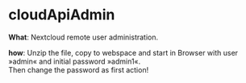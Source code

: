 # cloudApiAdmin
<p>
  <b>What</b>: Nextcloud remote user administration.
</p><p>
<b>how</b>: Unzip the file, copy to webspace and start in Browser with user »admin« and initial password »admin1«.
<br />
  Then change the password as first action!
</p>
